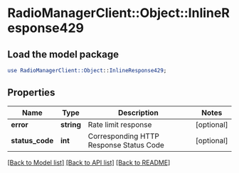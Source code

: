 # RadioManagerClient::Object::InlineResponse429

## Load the model package
```perl
use RadioManagerClient::Object::InlineResponse429;
```

## Properties
Name | Type | Description | Notes
------------ | ------------- | ------------- | -------------
**error** | **string** | Rate limit response | [optional] 
**status_code** | **int** | Corresponding HTTP Response Status Code | [optional] 

[[Back to Model list]](../README.md#documentation-for-models) [[Back to API list]](../README.md#documentation-for-api-endpoints) [[Back to README]](../README.md)


